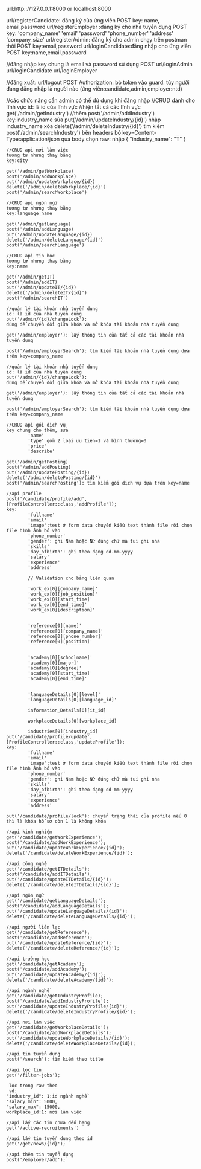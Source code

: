 url:http:://127.0.0.1:8000 or localhost:8000

url/registerCandidate: đăng ký của ứng viên
POST
key: name, email,password
url/registerEmployer :đăng ký cho nhà tuyển dụng
POST
key:
    'company_name'
            'email' 
            'password' 
            'phone_number'
            'address' 
            'company_size'
url/registerAdmin: đăng ký cho admin chạy trên postman thôi
POST
key:email,password
url/loginCandidate:đăng nhập cho ứng viên
POST
key:name,email,password

//đăng nhập key chung là email và password sử dụng POST
url/loginAdmin
url/loginCandidate
url/loginEmployer

//đăng xuất:
url/logout POST
Authorization: bỏ token vào
guard: tùy người đang đăng nhập là người nào (ứng viên:candidate,admin,employer:ntd)

//các chức năng cần admin có thể dử dụng khi đăng nhập
//CRUD dành cho lĩnh vực
id: là id của lĩnh vực
//hiện tất cả các lĩnh vực 
get('/admin/getIndustry')
//thêm
post('/admin/addIndustry')
key:industry_name
sửa
    put('/admin/updateIndustry/{id}')
    nhập industry_name
    xóa
    delete('/admin/deleteIndustry/{id}')
   tìm kiếm
    post('/admin/searchIndustry')
    bên headers bỏ key=Content-Type:application/json
    qua body chọn raw: nhập
    {
        "industry_name": "T"
    }

    //CRUD api nơi làm việc
    tương tự nhưng thay bằng 
    key:city
    
    get('/admin/getWorkplace)
    post('/admin/addWorkplace)
    put('/admin/updateWorkplace/{id})
    delete('/admin/deleteWorkplace/{id}')
    post('/admin/searchWorkplace')

    //CRUD api ngôn ngữ
    tương tự nhưng thay bằng 
    key:language_name
    
    get('/admin/getLanguage)
    post('/admin/addLanguage)
    put('/admin/updateLanguage/{id})
    delete('/admin/deleteLanguage/{id}')
    post('/admin/searchLanguage')

    //CRUD api tin học
    tương tự nhưng thay bằng 
    key:name
    
    get('/admin/getIT)
    post('/admin/addIT)
    put('/admin/updateIT/{id})
    delete('/admin/deleteIT/{id}')
    post('/admin/searchIT')

    //quản lý tài khoản nhà tuyển dụng
    id: là id của nhà tuyển dụng
    put('/admin/{id}/changeLock'): 
    dùng để chuyển đổi giữa khóa và mở khóa tài khoản nhà tuyển dụng

    get('/admin/employer'): lấy thông tin của tất cả các tài khoản nhà tuyển dụng 

    post('/admin/employerSearch'): tìm kiếm tài khoản nhà tuyển dụng dựa trên key=company_name

    //quản lý tài khoản nhà tuyển dụng
    id: là id của nhà tuyển dụng
    put('/admin/{id}/changeLock'): 
    dùng để chuyển đổi giữa khóa và mở khóa tài khoản nhà tuyển dụng

    get('/admin/employer'): lấy thông tin của tất cả các tài khoản nhà tuyển dụng 

    post('/admin/employerSearch'): tìm kiếm tài khoản nhà tuyển dụng dựa trên key=company_name

    //CRUD api gói dịch vụ
    key chung cho thêm, sửa
            'name'
            'type' gồm 2 loại ưu tiên=1 và bình thường=0
            'price'
            'describe'
    
    get('/admin/getPosting)
    post('/admin/addPosting)
    put('/admin/updatePosting/{id})
    delete('/admin/deletePosting/{id}')
    post('/admin/searchPosting'): tìm kiếm gói dịch vụ dựa trên key=name

    //api profile
    post('/candidate/profile/add',[ProfileController::class,'addProfile']);
    key:
            'fullname'
            'email'
            'image':test ở form data chuyển kiểu text thành file rồi chọn file hình ảnh bỏ vào
            'phone_number'
            'gender': ghi Nam hoặc Nữ đúng chữ mà tui ghi nha 
            'skills'
            'day_ofbirth': ghi theo dạng dd-mm-yyyy
            'salary'
            'experience'
            'address'

            // Validation cho bảng liên quan
            
            'work_ex[0][company_name]'
            'work_ex[0][job_position]'
            'work_ex[0][start_time]' 
            'work_ex[0][end_time]' 
            'work_ex[0][description]'

           
            'reference[0][name]'
            'reference[0][company_name]'
            'reference[0][phone_number]'
            'reference[0][position]'

            
            'academy[0][schoolname]'
            'academy[0][major]'
            'academy[0][degree]'
            'academy[0][start_time]'
            'academy[0][end_time]'

            
            'languageDetails[0][level]'
			'languageDetails[0][language_id]'
			
			information_Details[0][it_id]
			
			workplaceDetails[0][workplace_id]
			
			industries[0][industry_id]
    put('/candidate/profile/update',[ProfileController::class,'updateProfile']);
	key:
			'fullname'
            'email'
            'image':test ở form data chuyển kiểu text thành file rồi chọn file hình ảnh bỏ vào
            'phone_number'
            'gender': ghi Nam hoặc Nữ đúng chữ mà tui ghi nha 
            'skills'
            'day_ofbirth': ghi theo dạng dd-mm-yyyy
            'salary'
            'experience'
            'address'

    put('/candidate/profile/lock'): chuyển trạng thái của profile nếu 0 thì là khóa hồ sơ còn 1 là không khóa

    //api kinh nghiệm
    get('/candidate/getWorkExperience');
    post('/candidate/addWorkExperience');
    put('/candidate/updateWorkExperience/{id}');
    delete('/candidate/deleteWorkExperience/{id}');

    //api công nghệ
    get('/candidate/getITDetails');
    post('/candidate/addITDetails');
    put('/candidate/updateITDetails/{id}');
    delete('/candidate/deleteITDetails/{id}');

    //api ngôn ngữ
    get('/candidate/getLanguageDetails');
    post('/candidate/addLanguageDetails');
    put('/candidate/updateLanguageDetails/{id}');
    delete('/candidate/deleteLanguageDetails/{id}');

    //api người liên lạc
    get('/candidate/getReference');
    post('/candidate/addReference');
    put('/candidate/updateReference/{id}');
    delete('/candidate/deleteReference/{id}');

    //api trường học
    get('/candidate/getAcademy');
    post('/candidate/addAcademy');
    put('/candidate/updateAcademy/{id}');
    delete('/candidate/deleteAcademy/{id}');

    //api ngành nghề
    get('/candidate/getIndustryProfile);
    post('/candidate/addIndustryProfile');
    put('/candidate/updateIndustryProfile/{id}');
    delete('/candidate/deleteIndustryProfile/{id}');

    //api nơi làm việc
    get('/candidate/getWorkplaceDetails');
    post('/candidate/addWorkplaceDetails');
    put('/candidate/updateWorkplaceDetails/{id}');
    delete('/candidate/deleteWorkplaceDetails/{id});

    //api tin tuyển dụng
    post('/search'): tìm kiếm theo title

    //api lọc tin
    get('/filter-jobs');
     
     lọc trong raw theo 
     vd:
    "industry_id": 1:id ngành nghề
    "salary_min": 5000,
    "salary_max": 15000,
    workplace_id:1: nơi làm việc

    //api lấy các tin chưa đến hạng
    get('/active-recruitments')

    //api lấy tin tuyển dụng theo id
    get('/get/news/{id}');

    //api thêm tin tuyển dụng
    post('/employer/add');




